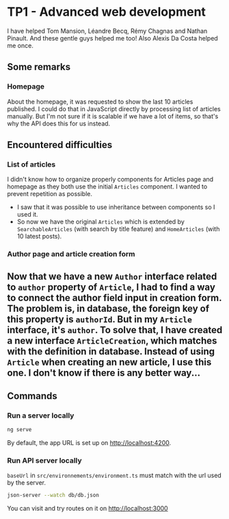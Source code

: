# TP1 - Advanced web development

I have helped Tom Mansion, Léandre Becq, Rémy Chagnas and Nathan Pinault.
And these gentle guys helped me too!
Also Alexis Da Costa helped me once.

## Some remarks

### Homepage

About the homepage, it was requested to show the last 10 articles published. I could do that in JavaScript directly by processing list of articles manually. But I'm not sure if it is scalable if we have a lot of items, so that's why the API does this for us instead.

## Encountered difficulties

### List of articles

I didn't know how to organize properly components for Articles page and homepage as they both use the initial `Articles` component. I wanted to prevent repetition as possible.
  - I saw that it was possible to use inheritance between components so I used it.
  - So now we have the original `Articles` which is extended by `SearchableArticles` (with search by title feature) and `HomeArticles` (with 10 latest posts).

### Author page and article creation form

Now that we have a new `Author` interface related to `author` property of `Article`, I had to find a way to connect the author field input in creation form.
The problem is, in database, the foreign key of this property is `authorId`. But in my `Article` interface, it's `author`.
To solve that, I have created a new interface `ArticleCreation`, which matches with the definition in database. Instead of using `Article` when creating an new article, I use this one. I don't know if there is any better way...
---

## Commands

### Run a server locally

```bash
ng serve
```

By default, the app URL is set up on [http://localhost:4200](http://localhost:4200).

### Run API server locally

`baseUrl` in  `src/environnements/environment.ts` must match with the url used by the server.

```bash
json-server --watch db/db.json
```

You can visit and try routes on it on [http://localhost:3000](http://localhost:3000)
